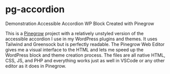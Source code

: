 # pg-accordion
Demonstration Accessible Accordion WP Block Created with Pinegrow

This is a [Pinegrow](https://pinegrow.com/) project with a relatively unstyled version of the accessible accordion I use in my WordPress plugins and themes. It uses Tailwind and Greensock but is perfectly readable. The Pinegrow Web Editor gives me a visual interface to the HTML and lets me speed up the WordPress block and theme creation process. The files are all native HTML, CSS, JS, and PHP and everything works just as well in VSCode or any other editor as it does in Pinegrow.
